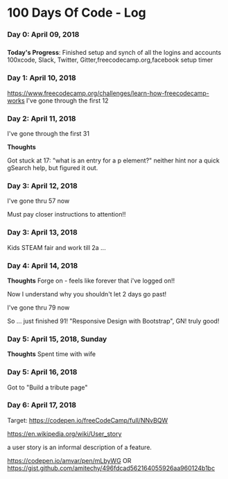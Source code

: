 # 100 Days Of Code - Log

### Day 0: April 09, 2018
##### 

**Today's Progress**: Finished setup and synch of all the logins and accounts
100xcode, Slack, Twitter, Gitter,freecodecamp.org,facebook
setup timer

### Day 1:  April 10, 2018
https://www.freecodecamp.org/challenges/learn-how-freecodecamp-works
I've gone through the first 12

### Day 2:  April 11, 2018
I've gone through the first 31

**Thoughts** 

Got stuck at 17: "what is an entry for a p element?"
neither hint nor a quick gSearch help, but figured it out.

### Day 3:  April 12, 2018
I've gone thru 57 now

Must pay closer instructions to attention!!

### Day 3:  April 13, 2018
Kids STEAM fair and work till 2a  ...

### Day 4:  April 14, 2018
**Thoughts** Forge on - feels like forever that i've logged on!! 

Now I understand why you shouldn't let 2 days go past!

I've gone thru 79 now

So ... just finished 91! "Responsive Design with Bootstrap", GN! truly good!
### Day 5:  April 15, 2018, Sunday
**Thoughts** Spent time with wife
### Day 5:  April 16, 2018
Got to "Build a tribute page"
### Day 6:  April 17, 2018
Target:
https://codepen.io/freeCodeCamp/full/NNvBQW

https://en.wikipedia.org/wiki/User_story

a user story is an informal description of a feature.

https://codepen.io/amvar/pen/mLbyWG
OR
https://gist.github.com/amitechy/496fdcad562164055926aa960124b1bc
